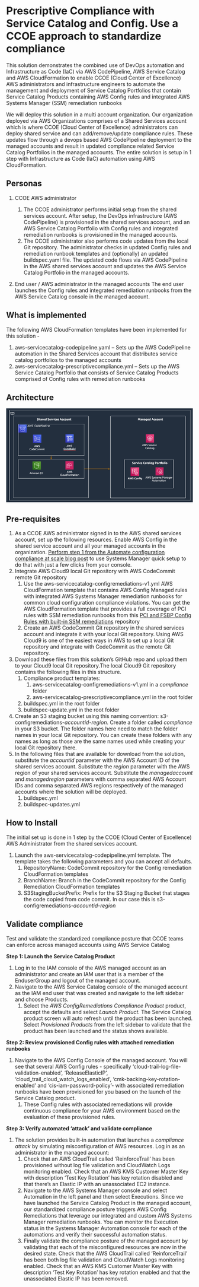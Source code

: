 <p align="center">
</p>

# Prescriptive Compliance with Service Catalog and Config. Use a CCOE approach to standardize compliance

 This solution demonstrates the combined use of DevOps automation and Infrastructure as Code (IaC) via AWS CodePipeline, AWS Service Catalog and AWS CloudFormation to enable CCOE (Cloud Center of Excellence) AWS administrators and infrastructure engineers to automate the management and deployment of Service Catalog Portfolios that contain Service Catalog Products containing AWS Config rules and integrated AWS Systems Manager (SSM) remediation runbooks

 We will deploy this solution in a multi account organization.  Our organization deployed via AWS Organizations comprises of a Shared Services account which is where CCOE (Cloud Center of Excellence) administrators can deploy shared service and can add/remove/update compliance rules. These updates flow through a devops based AWS CodePipeline deployment to the managed accounts and result in updated compliance related Service Catalog Portfolios in the managed accounts. The entire solution is setup in 1 step with Infrastructure as Code (IaC) automation using AWS CloudFormation.


## Personas

1. CCOE AWS administrator
	1. The CCOE administrator performs initial setup from the shared services account. After setup, the DevOps infrastructure (AWS CodePipeline) is provisioned in the shared services account, and an AWS Service Catalog Portfolio with Config rules and integrated remediation runbooks is provisioned in the managed accounts.
	2. The CCOE administrator also performs code updates from the local Git repository. The administrator checks in updated Config rules and remediation runbook templates and (optionally) an updated buildspec.yaml file. The updated code flows via AWS CodePipeline in the AWS shared services account and updates the AWS Service Catalog Portfolio in the managed accounts.

2. End user / AWS administrator in the managed accounts
The end user launches the Config rules and integrated remediation runbooks from the AWS Service Catalog console in the managed account. 

## What is implemented

The following AWS CloudFormation templates have been implemented for this solution -
1. aws-servicecatalog-codepipeline.yaml – Sets up the AWS CodePipeline automation in the Shared Services account that distributes service catalog portfolios to the managed accounts
2. aws-servicecatalog-prescriptivecompliance.yml – Sets up the  AWS Service Catalog Portfolio that consists of  Service Catalog Products comprised of Config rules with remediation runbooks


## Architecture

![](images/ccoe-prescriptivecompliance.png)


## Pre-requisites

1. As a CCOE AWS administrator signed in to the AWS shared services account, set up the following resources.
Enable AWS Config in the shared service account and all your managed accounts in the organization. [Perform step 1 from the Automate configuration compliance at scale blog post](https://aws.amazon.com/blogs/mt/automate-configuration-compliance-at-scale-in-aws/) to use Systems Manager quick setup to do that with just a few clicks from your console.
2.	Integrate AWS Cloud9 local Git repository with AWS CodeCommit remote Git repository
	1. Use the aws-servicecatalog-configremediations-v1.yml AWS CloudFormation template that contains AWS Config Managed rules with integrated AWS Systems Manager remediation runbooks for common cloud configuration compliance violations. You can get the AWS CloudFormation template that provides a full coverage of PCI rules with SSM remediation runbooks from this [PCI and FSBP Config Rules with built-in SSM remediations](https://github.com/aws-samples/aws-config-pci-fsbp-ssmremediations) repository
	2. Create an AWS CodeCommit Git repository in the shared services account and integrate it with your local Git repository. Using AWS Cloud9 is one of the easiest ways in AWS to set up a local Git repository and integrate with CodeCommit as the remote Git repository.  
3.	Download these files from this solution’s GitHub repo and upload them to your Cloud9 local Git repository.The local Cloud9 Git repository contains the following files in this structure.
	1. Compliance product templates:
		1. aws-servicecatalog-configremediations-v1.yml in a *compliance* folder
		2. aws-servicecatalog-prescriptivecompliance.yml in the root folder
	2. buildspec.yml in the root folder
	3. buildspec-update.yml in the root folder
4.	Create an S3 staging bucket using this naming convention: s3-configremediations-*accountid*-*region*. Create a folder called *compliance* in your S3 bucket. The folder names here need to match the folder names in your local Git repository. You can create these folders with any names as long as those are the same names used while creating your local Git repository there.
5.	In the following files that are available for download from the solution, substitute the *accountid* parameter with the AWS Account ID of the shared services account. Substitute the *region* parameter with the AWS region of your shared services account. Substitute the *managedaccount* and *managedregion* parameters with comma separated AWS Account IDs and comma separated AWS regions respectively of the managed accounts where the solution will be deployed.
	1. buildspec.yml
	2. buildspec-updates.yml


## How to Install

The initial set up is done in 1 step by the CCOE (Cloud Center of Excellence) AWS Administrator from the shared services account.

1. Launch the aws-servicecatalog-codepipeline.yml template. The template takes the following parameters and you can accept all defaults.
	1. RepositoryName: CodeCommit repository for the Config remediation CloudFormation templates
	2. BranchName: Branch in the CodeCommit repository for the Config Remediation CloudFormation templates
	3. S3StagingBucketPrefix: Prefix for the S3 Staging Bucket that stages the code copied from code commit.  In our case this is s3-configremediations-*accountid*-*region*
 

## Validate compliance

Test and validate the standardized compliance posture that CCOE teams can enforce across managed accounts using AWS Service Catalog

**Step 1: Launch the Service Catalog Product**
1. Log in to the IAM console of the AWS managed account as an administrator and create an IAM user that is a member of the EnduserGroup and logout of the managed account.
2. Navigate to the AWS Service Catalog console of the managed account as the IAM end user that was created and navigate to the left sidebar and choose Products. 
	1. Select the *AWS ConfigRemediations Compliance Product* product, accept the defaults and select *Launch Product*. The Service Catalog product screen will auto refresh until the product has been launched. Select *Provisioned Products* from the left sidebar to validate that the product has been launched and the status shows available.

**Step 2: Review provisioned Config rules with attached remediation runbooks**
1. Navigate to the AWS Config Console of the managed account. You will see that several AWS Config rules - specifically ‘cloud-trail-log-file-validation-enabled’, ‘ReleaseElasticIP’, ‘cloud_trail_cloud_watch_logs_enabled’, ‘cmk-backing-key-rotation-enabled’ and ‘cis-iam-password-policy’- with associated remediation runbooks have been provisioned for you based on the launch of the Service Catalog product.
	1. These Config rules with associated remediations will provide continuous compliance for your AWS environment based on the evaluation of these provisioned rules.

**Step 3: Verify automated ‘attack’ and validate compliance**
1. The solution provides built-in automation that launches a *compliance attack* by simulating misconfiguration of AWS resources. Log in as an administrator in the managed account:
	1. Check that an AWS CloudTrail called ‘ReinforceTrail’ has been provisioned without log file validation and CloudWatch Logs monitoring enabled. Check that an AWS KMS Customer Master Key with description ‘Test Key Rotation’ has key rotation disabled and that there’s an Elastic IP with an unassociated EC2 instance.
	2. Navigate to the AWS Systems Manager console and select Automation in the left panel and then select Executions. Since we have launched the Service Catalog Product in the managed account, our standardized compliance posture triggers AWS Config Remediations that leverage our integrated and custom AWS Systems Manager remediation runbooks. You can monitor the Execution status in the Systems Manager Automation console for each of the automations and verify their successful automation status.
	3. Finally validate the compliance posture of the managed account by validating that each of the misconfigured resources are now in the desired state. Check that the AWS CloudTrail called ‘ReinforceTrail’ has been both log file validation and CloudWatch Logs monitoring enabled. Check that an AWS KMS Customer Master Key with description ‘Test Key Rotation’ has key rotation enabled and that the unassociated Elastic IP has been removed.
